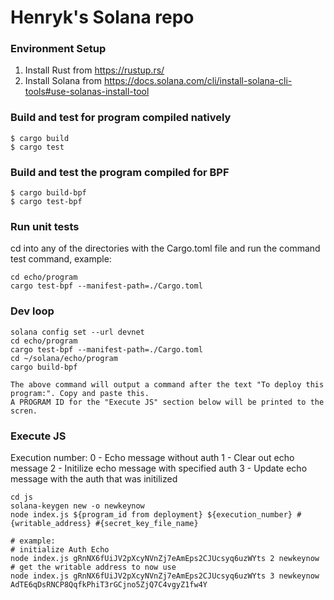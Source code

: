 # Henryk's Solana repo

### Environment Setup
1. Install Rust from https://rustup.rs/
2. Install Solana from https://docs.solana.com/cli/install-solana-cli-tools#use-solanas-install-tool

### Build and test for program compiled natively
```
$ cargo build
$ cargo test
```

### Build and test the program compiled for BPF
```
$ cargo build-bpf
$ cargo test-bpf
```

### Run unit tests
cd into any of the directories with the Cargo.toml file and run the command test command, example:
```
cd echo/program
cargo test-bpf --manifest-path=./Cargo.toml
```

### Dev loop

```
solana config set --url devnet
cd echo/program
cargo test-bpf --manifest-path=./Cargo.toml
cd ~/solana/echo/program
cargo build-bpf

The above command will output a command after the text "To deploy this program:". Copy and paste this.
A PROGRAM ID for the "Execute JS" section below will be printed to the scren.
```

### Execute JS

Execution number:
0 - Echo message without auth
1 - Clear out echo message
2 - Initilize echo message with specified auth
3 - Update echo message with the auth that was initilized

```
cd js
solana-keygen new -o newkeynow
node index.js ${program_id from deployment} ${execution_number} #{writable_address} #{secret_key_file_name}

# example:
# initialize Auth Echo
node index.js gRnNX6fUiJV2pXcyNVnZj7eAmEps2CJUcsyq6uzWYts 2 newkeynow
# get the writable address to now use
node index.js gRnNX6fUiJV2pXcyNVnZj7eAmEps2CJUcsyq6uzWYts 3 newkeynow AdTE6qDsRNCP8QqfkPhiT3rGCjno5ZjQ7C4vgyZ1fw4Y
```